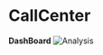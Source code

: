 # CallCenter
**DashBoard** 
![Analysis](https://github.com/fatma-ahme/CallCenter/blob/main/Report.PNG)
